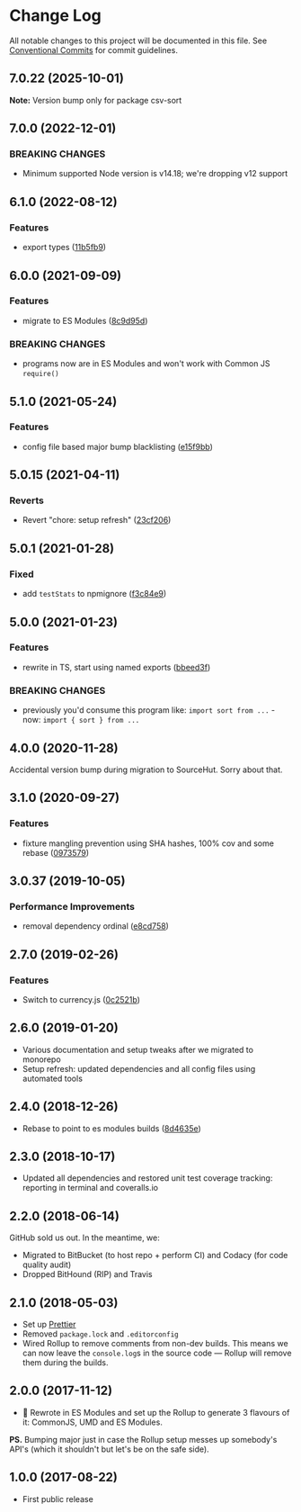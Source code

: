 # Change Log

All notable changes to this project will be documented in this file.
See [Conventional Commits](https://conventionalcommits.org) for commit guidelines.

## 7.0.22 (2025-10-01)

**Note:** Version bump only for package csv-sort

## 7.0.0 (2022-12-01)

### BREAKING CHANGES

- Minimum supported Node version is v14.18; we're dropping v12 support

## 6.1.0 (2022-08-12)

### Features

- export types ([11b5fb9](https://github.com/codsen/codsen/commit/11b5fb936ce20e0a77c3a09806773e1cd7695c50))

## 6.0.0 (2021-09-09)

### Features

- migrate to ES Modules ([8c9d95d](https://github.com/codsen/codsen/commit/8c9d95d5dea0b769c2f070397141918a4893d575))

### BREAKING CHANGES

- programs now are in ES Modules and won't work with Common JS `require()`

## 5.1.0 (2021-05-24)

### Features

- config file based major bump blacklisting ([e15f9bb](https://github.com/codsen/codsen/commit/e15f9bba1c4fd5f847ac28b3f38fa6ee633f5dca))

## 5.0.15 (2021-04-11)

### Reverts

- Revert "chore: setup refresh" ([23cf206](https://github.com/codsen/codsen/commit/23cf206970a087ff0fa04e61f94d919f59ab3881))

## 5.0.1 (2021-01-28)

### Fixed

- add `testStats` to npmignore ([f3c84e9](https://github.com/codsen/codsen/commit/f3c84e95afc5514214312f913692d85b2e12eb29))

## 5.0.0 (2021-01-23)

### Features

- rewrite in TS, start using named exports ([bbeed3f](https://github.com/codsen/codsen/commit/bbeed3f73497244e4aec8d1b3ff482ce6b531b31))

### BREAKING CHANGES

- previously you'd consume this program like: `import sort from ...` - now: `import { sort } from ...`

## 4.0.0 (2020-11-28)

Accidental version bump during migration to SourceHut. Sorry about that.

## 3.1.0 (2020-09-27)

### Features

- fixture mangling prevention using SHA hashes, 100% cov and some rebase ([0973579](https://gitlab.com/codsen/codsen/commit/0973579ca57df0d2f641ff4a4fea2f6951b4f6fe))

## 3.0.37 (2019-10-05)

### Performance Improvements

- removal dependency ordinal ([e8cd758](https://gitlab.com/codsen/codsen/commit/e8cd758))

## 2.7.0 (2019-02-26)

### Features

- Switch to currency.js ([0c2521b](https://gitlab.com/codsen/codsen/commit/0c2521b))

## 2.6.0 (2019-01-20)

- Various documentation and setup tweaks after we migrated to monorepo
- Setup refresh: updated dependencies and all config files using automated tools

## 2.4.0 (2018-12-26)

- Rebase to point to es modules builds ([8d4635e](https://gitlab.com/codsen/codsen/tree/master/packages/csv-sort/commits/8d4635e))

## 2.3.0 (2018-10-17)

- Updated all dependencies and restored unit test coverage tracking: reporting in terminal and coveralls.io

## 2.2.0 (2018-06-14)

GitHub sold us out. In the meantime, we:

- Migrated to BitBucket (to host repo + perform CI) and Codacy (for code quality audit)
- Dropped BitHound (RIP) and Travis

## 2.1.0 (2018-05-03)

- Set up [Prettier](https://prettier.io)
- Removed `package.lock` and `.editorconfig`
- Wired Rollup to remove comments from non-dev builds. This means we can now leave the `console.log`s in the source code — Rollup will remove them during the builds.

## 2.0.0 (2017-11-12)

- 🔧 Rewrote in ES Modules and set up the Rollup to generate 3 flavours of it: CommonJS, UMD and ES Modules.

**PS.** Bumping major just in case the Rollup setup messes up somebody's API's (which it shouldn't but let's be on the safe side).

## 1.0.0 (2017-08-22)

- First public release
